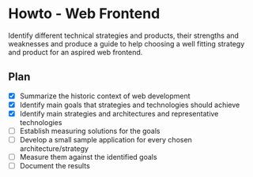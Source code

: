 # Howto - Web Frontend

Identify different technical strategies and products, their strengths and weaknesses and produce a guide to help choosing a well fitting strategy and product for an aspired web frontend.

## Plan

- [x] Summarize the historic context of web development
- [x] Identify main goals that strategies and technologies should achieve
- [x] Identify main strategies and architectures and representative technologies
- [ ] Establish measuring solutions for the goals
- [ ] Develop a small sample application for every chosen architecture/strategy
- [ ] Measure them against the identified goals
- [ ] Document the results
